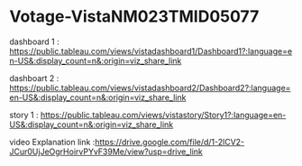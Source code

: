 # Votage-VistaNM023TMID05077 

dashboard 1 :  https://public.tableau.com/views/vistadashboard1/Dashboard1?:language=en-US&:display_count=n&:origin=viz_share_link

dashboart 2 : https://public.tableau.com/views/vistadashboard2/Dashboard2?:language=en-US&:display_count=n&:origin=viz_share_link

story 1  : https://public.tableau.com/views/vistastory/Story1?:language=en-US&:display_count=n&:origin=viz_share_link 

video Explanation link :https://drive.google.com/file/d/1-2lCV2-JCur0UjJeOgrHoirvPYvF39Me/view?usp=drive_link
